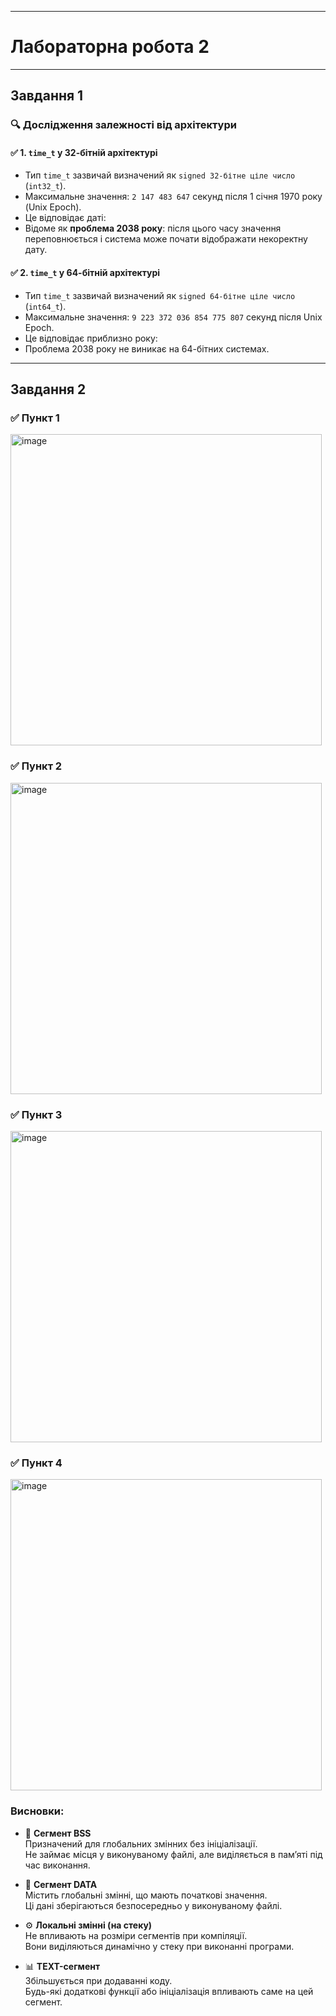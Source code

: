 ___
# Лабораторна робота 2
____

## Завдання 1

### 🔍 Дослідження залежності від архітектури

#### ✅ 1. `time_t` у 32-бітній архітектурі

- Тип `time_t` зазвичай визначений як `signed 32-бітне ціле число` (`int32_t`).
- Максимальне значення: `2 147 483 647` секунд після 1 січня 1970 року (Unix Epoch).
- Це відповідає даті:
- Відоме як **проблема 2038 року**: після цього часу значення переповнюється і система може почати відображати некоректну дату.

#### ✅ 2. `time_t` у 64-бітній архітектурі

- Тип `time_t` зазвичай визначений як `signed 64-бітне ціле число` (`int64_t`).
- Максимальне значення: `9 223 372 036 854 775 807` секунд після Unix Epoch.
- Це відповідає приблизно року:
- Проблема 2038 року не виникає на 64-бітних системах.

---

## Завдання 2

### ✅ Пункт 1
<img width="498" alt="image" src="https://github.com/user-attachments/assets/258d7df6-5f12-4064-98ed-c14bbc03cae5" />

### ✅ Пункт 2
<img width="498" alt="image" src="https://github.com/user-attachments/assets/346e5e8e-1599-4db6-bd77-20e499648691" />

### ✅ Пункт 3
<img width="498" alt="image" src="https://github.com/user-attachments/assets/bd337fbb-2716-45fd-8f00-f2efef7b56f1" />

### ✅ Пункт 4
<img width="498" alt="image" src="https://github.com/user-attachments/assets/8637790b-2cfd-43d9-a43c-221f3508f84f" />

### Висновки:

- 📁 **Сегмент BSS**  
  Призначений для глобальних змінних без ініціалізації.  
  Не займає місця у виконуваному файлі, але виділяється в пам’яті під час виконання.

- 📂 **Сегмент DATA**  
  Містить глобальні змінні, що мають початкові значення.  
  Ці дані зберігаються безпосередньо у виконуваному файлі.

- ⚙️ **Локальні змінні (на стеку)**  
  Не впливають на розміри сегментів при компіляції.  
  Вони виділяються динамічно у стеку при виконанні програми.

- 📊 **TEXT-сегмент**  
  Збільшується при додаванні коду.  
  Будь-які додаткові функції або ініціалізація впливають саме на цей сегмент.
